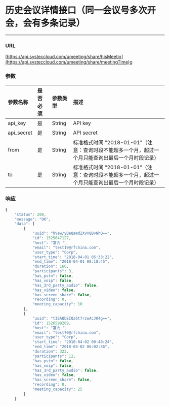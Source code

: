 # 历史会议详情接口（同一会议号多次开会，会有多条记录）

---

### URL

[https://api.systeccloud.com/umeeting/share/hisMeetin](https://api.systeccloud.com/umeeting/share/meetingTime)g

### 参数

| 参数名称 | 是否必须 | 参数类型 | 描述 |
| :--- | :--- | :--- | :--- |
| api\_key | 是 | String | API key |
| api\_secret | 是 | String | API secret |
| from | 是 | String | 标准格式时间 "2018-01-01"（注意：查询时段不能超多一个月，超过一个月只能查询出最后一个月时段记录） |
| to | 是 | String | 标准格式时间 “2018-01-01”（注意：查询时段不能超多一个月，超过一个月只能查询出最后一个月时段记录） |

### 响应

```js
{
    "status": 200,
    "message": "OK",
    "data": [
        {
            "uuid": "hVew/yBeQamdZXVVQBvNhQ==",
            "id": 1525647127,
            "host": "富力 ",
            "email": "test19@rfchina.com",
            "user_type": "Corp",
            "start_time": "2018-04-01 05:33:22",
            "end_time": "2018-04-01 08:18:45",
            "duration": 166,
            "participants": 3,
            "has_pstn": false,
            "has_voip": false,
            "has_3rd_party_audio": false,
            "has_video": false,
            "has_screen_share": false,
            "recording": 0,
            "meeting_capacity": 10
        },
        {
            "uuid": "tIEAQbEIQz6t7rzwAcJ04g==",
            "id": 1526598269,
            "host": "富力 ",
            "email": "test70@rfchina.com",
            "user_type": "Corp",
            "start_time": "2018-04-02 00:40:24",
            "end_time": "2018-04-02 06:02:36",
            "duration": 323,
            "participants": 12,
            "has_pstn": false,
            "has_voip": false,
            "has_3rd_party_audio": false,
            "has_video": false,
            "has_screen_share": false,
            "recording": 0,
            "meeting_capacity": 25
        }
    }
```



